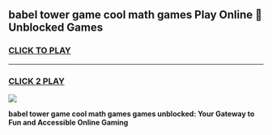 
## babel tower game cool math games Play Online 👋 Unblocked Games
<h3>
<a href="https://news.freeplayer.one?title=babel_tower_game_cool_math_games&ref=17CMG">CLICK TO PLAY</a></h3>
<hr>

<h3>
<a href="https://news.freeplayer.one?title=babel_tower_game_cool_math_games&ref=17CMG">CLICK 2 PLAY</a>
  
</h3>

<a href="https://news.freeplayer.one?title=babel_tower_game_cool_math_games&ref=17CMG/"><img src="https://clearcache.store/games.png"></a>


**babel tower game cool math games games unblocked: Your Gateway to Fun and Accessible Online Gaming**
